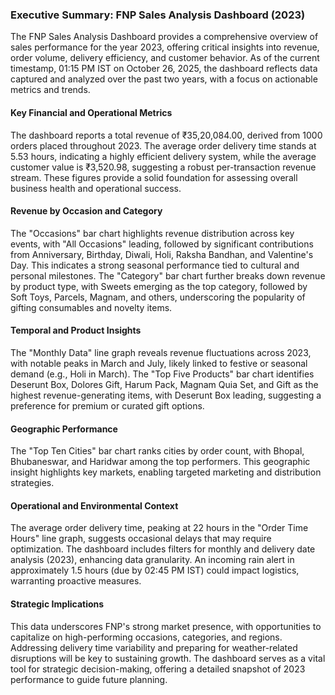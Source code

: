 ### Executive Summary: FNP Sales Analysis Dashboard (2023)

The FNP Sales Analysis Dashboard provides a comprehensive overview of sales performance for the year 2023, offering critical insights into revenue, order volume, delivery efficiency, and customer behavior. As of the current timestamp, 01:15 PM IST on October 26, 2025, the dashboard reflects data captured and analyzed over the past two years, with a focus on actionable metrics and trends.

#### Key Financial and Operational Metrics
The dashboard reports a total revenue of ₹35,20,084.00, derived from 1000 orders placed throughout 2023. The average order delivery time stands at 5.53 hours, indicating a highly efficient delivery system, while the average customer value is ₹3,520.98, suggesting a robust per-transaction revenue stream. These figures provide a solid foundation for assessing overall business health and operational success.

#### Revenue by Occasion and Category
The "Occasions" bar chart highlights revenue distribution across key events, with "All Occasions" leading, followed by significant contributions from Anniversary, Birthday, Diwali, Holi, Raksha Bandhan, and Valentine's Day. This indicates a strong seasonal performance tied to cultural and personal milestones. The "Category" bar chart further breaks down revenue by product type, with Sweets emerging as the top category, followed by Soft Toys, Parcels, Magnam, and others, underscoring the popularity of gifting consumables and novelty items.

#### Temporal and Product Insights
The "Monthly Data" line graph reveals revenue fluctuations across 2023, with notable peaks in March and July, likely linked to festive or seasonal demand (e.g., Holi in March). The "Top Five Products" bar chart identifies Deserunt Box, Dolores Gift, Harum Pack, Magnam Quia Set, and Gift as the highest revenue-generating items, with Deserunt Box leading, suggesting a preference for premium or curated gift options.

#### Geographic Performance
The "Top Ten Cities" bar chart ranks cities by order count, with Bhopal, Bhubaneswar, and Haridwar among the top performers. This geographic insight highlights key markets, enabling targeted marketing and distribution strategies.

#### Operational and Environmental Context
The average order delivery time, peaking at 22 hours in the "Order Time Hours" line graph, suggests occasional delays that may require optimization. The dashboard includes filters for monthly and delivery date analysis (2023), enhancing data granularity. An incoming rain alert in approximately 1.5 hours (due by 02:45 PM IST) could impact logistics, warranting proactive measures.

#### Strategic Implications
This data underscores FNP's strong market presence, with opportunities to capitalize on high-performing occasions, categories, and regions. Addressing delivery time variability and preparing for weather-related disruptions will be key to sustaining growth. The dashboard serves as a vital tool for strategic decision-making, offering a detailed snapshot of 2023 performance to guide future planning.
